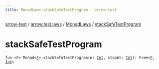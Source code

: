 ```yaml
---
title: MonadLaws.stackSafeTestProgram - arrow-test
---
```


[arrow-test](../../index.html) / [arrow.test.laws](../index.html) / [MonadLaws](index.html) / [stackSafeTestProgram](./stack-safe-test-program.html)

# stackSafeTestProgram

`fun <F> Monad<`[`F`](stack-safe-test-program.html#F)`>.stackSafeTestProgram(n: `[`Int`](https://kotlinlang.org/api/latest/jvm/stdlib/kotlin/-int/index.html)`, stopAt: `[`Int`](https://kotlinlang.org/api/latest/jvm/stdlib/kotlin/-int/index.html)`): Free<`[`F`](stack-safe-test-program.html#F)`, `[`Int`](https://kotlinlang.org/api/latest/jvm/stdlib/kotlin/-int/index.html)`>`